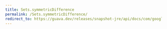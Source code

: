 ```yaml
---
title: Sets.symmetricDifference
permalink: /Sets.symmetricDifference/
redirect_to: https://guava.dev/releases/snapshot-jre/api/docs/com/google/common/collect/Sets.html#symmetricDifference-java.util.Set-java.util.Set-
---
```

